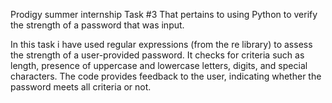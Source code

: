 Prodigy summer internship Task #3 That pertains to using Python to verify the strength of a password that was input.

In this task i have used regular expressions (from the re library) to assess the strength of a user-provided password. It checks for criteria such as length, presence of uppercase and lowercase letters, digits, and special characters. The code provides feedback to the user, indicating whether the password meets all criteria or not.
